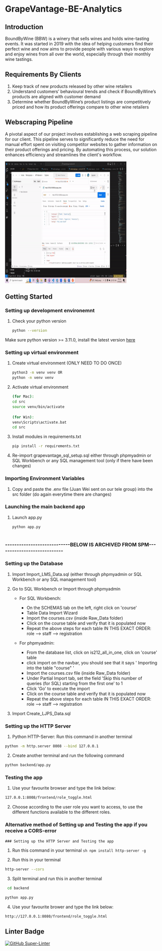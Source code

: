 # GrapeVantage-BE-Analytics

## Introduction

BoundByWine (BBW) is a winery that sells wines and holds wine-tasting events. 
It was started in 2019 with the idea of helping customers find their perfect wine and now aims to provide people with various ways to explore and enjoy wines from all over the world, especially through their monthly wine tastings.

## Requirements By Clients

1. Keep track of new products released by other wine retailers
2. Understand customers’ behavioural trends and check if BoundByWine’s products are aligned with customer demand
3. Determine whether BoundByWine’s product listings are competitively priced and how its product offerings compare to other wine retailers

## Webscraping Pipeline
A pivotal aspect of our project involves establishing a web scraping pipeline for our client. This pipeline serves to significantly reduce the need for manual effort spent on visiting competitor websites to gather information on their product offerings and pricing. By automating this process, our solution enhances efficiency and streamlines the client's workflow.

<img src="Webscrape GIF.gif" width="400" height="400" />

## Getting Started


### Setting up development environemnt 
1. Check your python version    
   ```sh 
   python --version
   ``` 
   
Make sure python version >= 3.11.0, install the latest version [here](https://www.python.org/downloads/)


### Setting up virtual environment 

1. Create virtual environment (ONLY NEED TO DO ONCE)    
   ```sh
   python3 -m venv venv OR
   python -m venv venv
   
2. Activate virtual environment  
   ```sh
   (for Mac):
   cd src
   source venv/bin/activate

   (for Win):
   venv\Scripts\activate.bat
   cd src
   
3. Install modules in requirements.txt     
   ```sh
   pip install -r requirements.txt

4. Re-import grapevantage_sql_setup.sql either through phpmyadmin or SQL Workbench or any SQL management tool (only if there have been changes)

### Importing Environment Variables 

1. Copy and paste the .env file (Juan Wei sent on our tele group) into the src folder (do again everytime there are changes)

### Launching the main backend app

1. Launch app.py
   ```sh
   python app.py



### ----------------------------BELOW IS ARCHIVED FROM SPM----------------------------

### Setting up the Database
1. Import Import_LMS_Data.sql (either through phpmyadmin or SQL Workbench or any SQL management tool)

2. Go to SQL Workbench or Import through phpmyadmin

   - For SQL Workbench:
      - On the SCHEMAS tab on the left, right click on 'course'
      - Table Data Import Wizard
      - Import the courses.csv (inside Raw_Data folder)
      - Click on the course table and verify that it is populated now
      - Repeat the above steps for each table IN THIS EXACT ORDER: role --> staff --> registration

   - For phpmyadmin:
      - From the database list, click on is212_all_in_one, click on 'course' table
      - click import on the navbar, you should see that it says ' Importing into the table "course" '
      - Import the courses.csv file (inside Raw_Data folder)
      - Under Partial Import tab, set the field 'Skip this number of queries (for SQL) starting from the first one' to 1
      - Click 'Go' to execute the import
      - Click on the course table and verify that it is populated now
      - Repeat the above steps for each table IN THIS EXACT ORDER: role --> staff --> registration

4. Import Create_LJPS_Data.sql


### Setting up the HTTP Server

   1. Python HTTP-Server: Run this command in another terminal
   ```sh
   python -m http.server 8008 --bind 127.0.0.1
   ```
   2. Create another terminal and run the following command
   ```sh
   python backend/app.py
   ```

### Testing the app

   1. Use your favourite browser and type the link below: 
   ```sh
   127.0.0.1:8008/frontend/role_toggle.html
   ```
   2. Choose according to the user role you want to access, to use the different functions available to the different roles.


### Alternative method of Setting up and Testing the app if you receive a CORS-error

    ### Setting up the HTTP Server and Testing the app

   1. Run this command in your terminal
    ``` sh
    npm install http-server -g
    ```

   2. Run this in your terminal
   ```sh
   http-server --cors
   ```

   3. Split terminal and run this in another terminal
   ```sh
    cd backend
   ```
   ```sh
   python app.py
   ```

   4. Use your favourite brower and type the link below:
   ```sh
   http://127.0.0.1:8080/frontend/role_toggle.html
   ```


## Linter Badge
[![GitHub Super-Linter](https://github.com/alimsihui/All-In-One/workflows/Lint%20Code%20Base/badge.svg)](https://github.com/marketplace/actions/super-linter)


